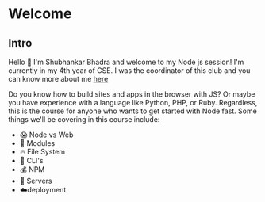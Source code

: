 # Welcome

## Intro

Hello 👋 I'm Shubhankar Bhadra and welcome to my Node js session! I'm currently in my 4th year of CSE. I was the coordinator of this club and you can know more about me [here](https://shobhi1310.github.io/contributions/About_Me/)

Do you know how to build sites and apps in the browser with JS? Or maybe you have experience with a language like Python, PHP, or Ruby. Regardless, this is the course for anyone who wants to get started with Node fast. Some things we'll be covering in this course include:

- 😱 Node vs Web
- 👀 Modules
- 🔥 File System
- 🎉 CLI's
- 💰 NPM
- 💸 Servers
- ☁️deployment